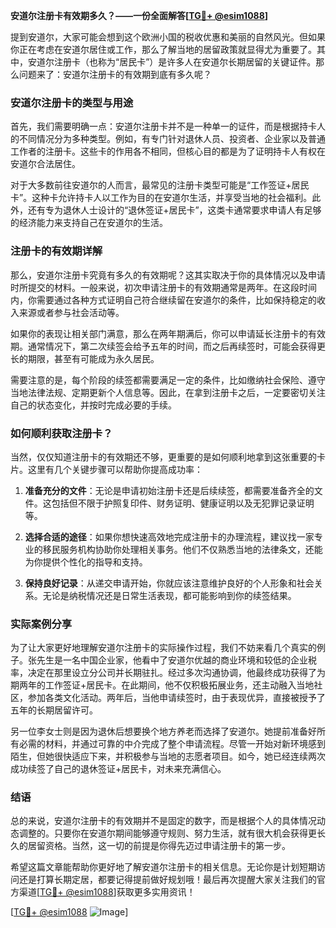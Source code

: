 **安道尔注册卡有效期多久？——一份全面解答[[TG💪+ @esim1088](https://t.me/s/esim1088)]**

提到安道尔，大家可能会想到这个欧洲小国的税收优惠和美丽的自然风光。但如果你正在考虑在安道尔居住或工作，那么了解当地的居留政策就显得尤为重要了。其中，安道尔注册卡（也称为“居民卡”）是许多人在安道尔长期居留的关键证件。那么问题来了：安道尔注册卡的有效期到底有多久呢？

### 安道尔注册卡的类型与用途

首先，我们需要明确一点：安道尔注册卡并不是一种单一的证件，而是根据持卡人的不同情况分为多种类型。例如，有专门针对退休人员、投资者、企业家以及普通工作者的注册卡。这些卡的作用各不相同，但核心目的都是为了证明持卡人有权在安道尔合法居住。

对于大多数前往安道尔的人而言，最常见的注册卡类型可能是“工作签证+居民卡”。这种卡允许持卡人以工作为目的在安道尔生活，并享受当地的社会福利。此外，还有专为退休人士设计的“退休签证+居民卡”，这类卡通常要求申请人有足够的经济能力来支持自己在安道尔的生活。

### 注册卡的有效期详解

那么，安道尔注册卡究竟有多久的有效期呢？这其实取决于你的具体情况以及申请时所提交的材料。一般来说，初次申请注册卡的有效期通常是两年。在这段时间内，你需要通过各种方式证明自己符合继续留在安道尔的条件，比如保持稳定的收入来源或者参与社会活动等。

如果你的表现让相关部门满意，那么在两年期满后，你可以申请延长注册卡的有效期。通常情况下，第二次续签会给予五年的时间，而之后再续签时，可能会获得更长的期限，甚至有可能成为永久居民。

需要注意的是，每个阶段的续签都需要满足一定的条件，比如缴纳社会保险、遵守当地法律法规、定期更新个人信息等。因此，在拿到注册卡之后，一定要密切关注自己的状态变化，并按时完成必要的手续。

### 如何顺利获取注册卡？

当然，仅仅知道注册卡的有效期还不够，更重要的是如何顺利地拿到这张重要的卡片。这里有几个关键步骤可以帮助你提高成功率：

1. **准备充分的文件**：无论是申请初始注册卡还是后续续签，都需要准备齐全的文件。这包括但不限于护照复印件、财务证明、健康证明以及无犯罪记录证明等。
   
2. **选择合适的途径**：如果你想快速高效地完成注册卡的办理流程，建议找一家专业的移民服务机构协助你处理相关事务。他们不仅熟悉当地的法律条文，还能为你提供个性化的指导和支持。

3. **保持良好记录**：从递交申请开始，你就应该注意维护良好的个人形象和社会关系。无论是纳税情况还是日常生活表现，都可能影响到你的续签结果。

### 实际案例分享

为了让大家更好地理解安道尔注册卡的实际操作过程，我们不妨来看几个真实的例子。张先生是一名中国企业家，他看中了安道尔优越的商业环境和较低的企业税率，决定在那里设立分公司并长期驻扎。经过多次沟通协调，他最终成功获得了为期两年的工作签证+居民卡。在此期间，他不仅积极拓展业务，还主动融入当地社区，参加各类文化活动。两年后，当他申请续签时，由于表现优异，直接被授予了五年的长期居留许可。

另一位李女士则是因为退休后想要换个地方养老而选择了安道尔。她提前准备好所有必需的材料，并通过可靠的中介完成了整个申请流程。尽管一开始对新环境感到陌生，但她很快适应下来，并积极参与当地的志愿者项目。如今，她已经连续两次成功续签了自己的退休签证+居民卡，对未来充满信心。

### 结语

总的来说，安道尔注册卡的有效期并不是固定的数字，而是根据个人的具体情况动态调整的。只要你在安道尔期间能够遵守规则、努力生活，就有很大机会获得更长久的居留资格。当然，这一切的前提是你得先迈过申请注册卡的第一步。

希望这篇文章能帮助你更好地了解安道尔注册卡的相关信息。无论你是计划短期访问还是打算长期定居，都要记得提前做好规划哦！最后再次提醒大家关注我们的官方渠道[[TG💪+ @esim1088](https://t.me/s/esim1088)]获取更多实用资讯！

[[TG💪+ @esim1088](https://t.me/s/esim1088) ![Image](https://i.postimg.cc/4NQfJmqS/Snipaste-2025-05-13-00-14-12.png)]